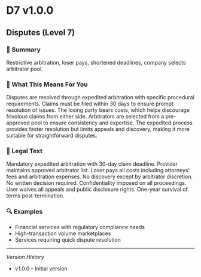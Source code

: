 # D7 v1.0.0

## Disputes (Level 7)

### 📌 Summary
Restrictive arbitration, loser pays, shortened deadlines, company selects arbitrator pool.

### 👤 What This Means For You
Disputes are resolved through expedited arbitration with specific procedural requirements. Claims must be filed within 30 days to ensure prompt resolution of issues. The losing party bears costs, which helps discourage frivolous claims from either side. Arbitrators are selected from a pre-approved pool to ensure consistency and expertise. The expedited process provides faster resolution but limits appeals and discovery, making it more suitable for straightforward disputes.

### 📜 Legal Text
Mandatory expedited arbitration with 30-day claim deadline. Provider maintains approved arbitrator list. Loser pays all costs including attorneys' fees and arbitration expenses. No discovery except by arbitrator discretion. No written decision required. Confidentiality imposed on all proceedings. User waives all appeals and public disclosure rights. One-year survival of terms post-termination.

### 🔍 Examples
- Financial services with regulatory compliance needs
- High-transaction volume marketplaces
- Services requiring quick dispute resolution

---
*Version History*
- v1.0.0 - Initial version